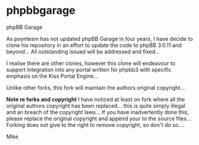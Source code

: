 phpbbgarage
===========

phpBB Garage

As poyntesm has not updated phpBB Garage in four years, I have decide to clone his repository in an effort to update the code to phpBB 3.0.11 and beyond...
All outstanding issued will be addressed and fixed...

I realise there are other clones, however this clone will endeavour to support integration into any portal written for phpbb3 with specific emphasis on the Kiss Portal Engine...


Unlike other forks, this fork will maintain the authors original copyright...


**Note re forks and copyright**
I have noticed at least on fork where all the original authors copyright has been replaced... this is quite simply illegal and an breach of the copyright laws...
If you have inadvertently done this, please replace the original copyright and append your to the source files...
Forking does not give to the right to remove copyright, so don't do so....

Mike
